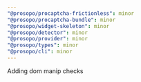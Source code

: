 ```yaml
---
"@prosopo/procaptcha-frictionless": minor
"@prosopo/procaptcha-bundle": minor
"@prosopo/widget-skeleton": minor
"@prosopo/detector": minor
"@prosopo/provider": minor
"@prosopo/types": minor
"@prosopo/cli": minor
---
```


Adding dom manip checks
  